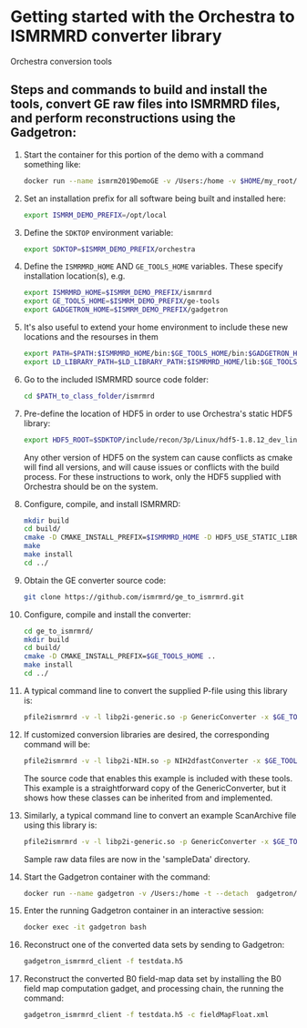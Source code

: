 # Getting started with the Orchestra to ISMRMRD converter library

Orchestra conversion tools

## Steps and commands to build and install the tools, convert GE raw files into ISMRMRD files, and perform reconstructions using the Gadgetron:

1.  Start the container for this portion of the demo with a command something like:

    ```bash
    docker run --name ismrm2019DemoGE -v /Users:/home -v $HOME/my_root/orchestra-sdk-1.7-1/:/opt/local/orchestra --entrypoint "bash" -it fmrif:ismrm2019Demo
    ```

1.  Set an installation prefix for all software being built and installed here:

    ```bash
    export ISMRM_DEMO_PREFIX=/opt/local
    ```

2.  Define the `SDKTOP` environment variable:

    ```bash
    export SDKTOP=$ISMRM_DEMO_PREFIX/orchestra
    ```

1. Define the `ISMRMRD_HOME` AND `GE_TOOLS_HOME` variables. These specify installation location(s), e.g.

    ```bash
    export ISMRMRD_HOME=$ISMRM_DEMO_PREFIX/ismrmrd
    export GE_TOOLS_HOME=$ISMRM_DEMO_PREFIX/ge-tools
    export GADGETRON_HOME=$ISMRM_DEMO_PREFIX/gadgetron
    ```

1. It's also useful to extend your home environment to include these new locations and the resourses in them

    ```bash
    export PATH=$PATH:$ISMRMRD_HOME/bin:$GE_TOOLS_HOME/bin:$GADGETRON_HOME/bin
    export LD_LIBRARY_PATH=$LD_LIBRARY_PATH:$ISMRMRD_HOME/lib:$GE_TOOLS_HOME/lib:$GADGETRON_HOME/lib
    ```

1.  Go to the included ISMRMRD source code folder:

    ```bash
    cd $PATH_to_class_folder/ismrmrd
    ```

1.  Pre-define the location of HDF5 in order to use Orchestra's static HDF5 library:

    ```bash
    export HDF5_ROOT=$SDKTOP/include/recon/3p/Linux/hdf5-1.8.12_dev_linux64
    ```

    Any other version of HDF5 on the system can cause conflicts as cmake will find all versions, and
    will cause issues or conflicts with the build process.  For these instructions to work, only the
    HDF5 supplied with Orchestra should be on the system.

1. Configure, compile, and install ISMRMRD:

    ```bash
    mkdir build
    cd build/
    cmake -D CMAKE_INSTALL_PREFIX=$ISMRMRD_HOME -D HDF5_USE_STATIC_LIBRARIES=yes ..
    make
    make install
    cd ../
    ```

1. Obtain the GE converter source code:

    ```bash
    git clone https://github.com/ismrmrd/ge_to_ismrmrd.git
    ```

1. Configure, compile and install the converter:

    ```bash
    cd ge_to_ismrmrd/
    mkdir build
    cd build/
    cmake -D CMAKE_INSTALL_PREFIX=$GE_TOOLS_HOME ..
    make install
    cd ../
    ```

1. A typical command line to convert the supplied P-file using this library is:

   ```bash
   pfile2ismrmrd -v -l libp2i-generic.so -p GenericConverter -x $GE_TOOLS_HOME/share/ge-tools/config/default.xsl P25088.7
   ```

1. If customized conversion libraries are desired, the corresponding command will be:

   ```bash
   pfile2ismrmrd -v -l libp2i-NIH.so -p NIH2dfastConverter -x $GE_TOOLS_HOME/share/ge-tools/config/default.xsl P25088.7
   ```

   The source code that enables this example is included with these tools.  This example is a straightforward copy of the GenericConverter, but it shows how these classes can be inherited from and implemented.

1. Similarly, a typical command line to convert an example ScanArchive file using this library is:

   ```bash
   pfile2ismrmrd -v -l libp2i-generic.so -p GenericConverter -x $GE_TOOLS_HOME/share/ge-tools/config/default.xsl ScanArchive_of_P25088.h5
   ```
   Sample raw data files are now in the 'sampleData' directory.

1. Start the Gadgetron container with the command:

    ```bash
    docker run --name gadgetron -v /Users:/home -t --detach  gadgetron/ubuntu_1804_no_cuda
    ```

1. Enter the running Gadgetron container in an interactive session:

    ```bash
    docker exec -it gadgetron bash
    ```

1. Reconstruct one of the converted data sets by sending to Gadgetron:

    ```bash
    gadgetron_ismrmrd_client -f testdata.h5
    ```

1. Reconstruct the converted B0 field-map data set by installing the B0 field map computation gadget, and processing chain, the running the command:

    ```bash
    gadgetron_ismrmrd_client -f testdata.h5 -c fieldMapFloat.xml
    ```

